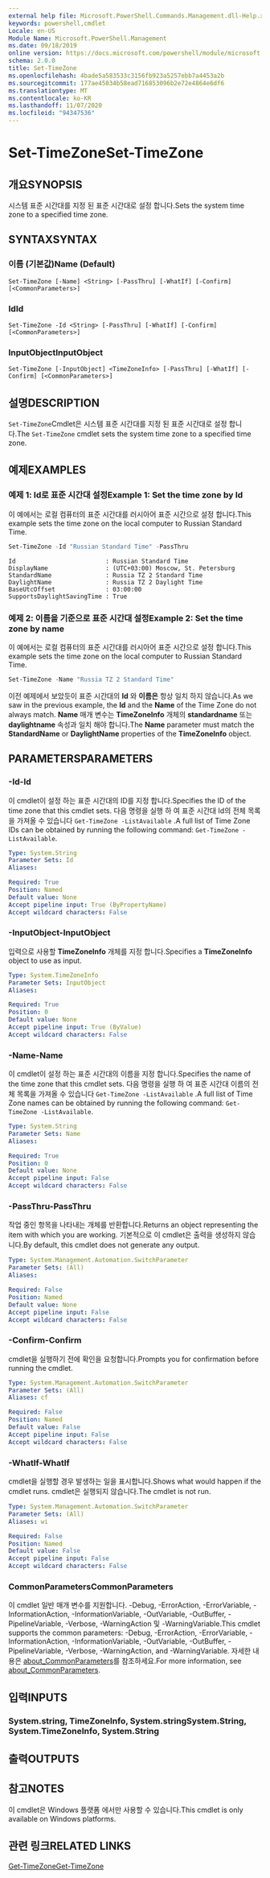 ```yaml
---
external help file: Microsoft.PowerShell.Commands.Management.dll-Help.xml
keywords: powershell,cmdlet
Locale: en-US
Module Name: Microsoft.PowerShell.Management
ms.date: 09/18/2019
online version: https://docs.microsoft.com/powershell/module/microsoft.powershell.management/set-timezone?view=powershell-7.1&WT.mc_id=ps-gethelp
schema: 2.0.0
title: Set-TimeZone
ms.openlocfilehash: 4bade5a583533c3156fb923a5257ebb7a4453a2b
ms.sourcegitcommit: 177ae45034b58ead716853096b2e72e4864e6df6
ms.translationtype: MT
ms.contentlocale: ko-KR
ms.lasthandoff: 11/07/2020
ms.locfileid: "94347536"
---
```

# <span data-ttu-id="b0028-103">Set-TimeZone</span><span class="sxs-lookup"><span data-stu-id="b0028-103">Set-TimeZone</span></span>

## <span data-ttu-id="b0028-104">개요</span><span class="sxs-lookup"><span data-stu-id="b0028-104">SYNOPSIS</span></span>
<span data-ttu-id="b0028-105">시스템 표준 시간대를 지정 된 표준 시간대로 설정 합니다.</span><span class="sxs-lookup"><span data-stu-id="b0028-105">Sets the system time zone to a specified time zone.</span></span>

## <span data-ttu-id="b0028-106">SYNTAX</span><span class="sxs-lookup"><span data-stu-id="b0028-106">SYNTAX</span></span>

### <span data-ttu-id="b0028-107">이름 (기본값)</span><span class="sxs-lookup"><span data-stu-id="b0028-107">Name (Default)</span></span>

```
Set-TimeZone [-Name] <String> [-PassThru] [-WhatIf] [-Confirm] [<CommonParameters>]
```

### <span data-ttu-id="b0028-108">Id</span><span class="sxs-lookup"><span data-stu-id="b0028-108">Id</span></span>

```
Set-TimeZone -Id <String> [-PassThru] [-WhatIf] [-Confirm] [<CommonParameters>]
```

### <span data-ttu-id="b0028-109">InputObject</span><span class="sxs-lookup"><span data-stu-id="b0028-109">InputObject</span></span>

```
Set-TimeZone [-InputObject] <TimeZoneInfo> [-PassThru] [-WhatIf] [-Confirm] [<CommonParameters>]
```

## <span data-ttu-id="b0028-110">설명</span><span class="sxs-lookup"><span data-stu-id="b0028-110">DESCRIPTION</span></span>

<span data-ttu-id="b0028-111">`Set-TimeZone`Cmdlet은 시스템 표준 시간대를 지정 된 표준 시간대로 설정 합니다.</span><span class="sxs-lookup"><span data-stu-id="b0028-111">The `Set-TimeZone` cmdlet sets the system time zone to a specified time zone.</span></span>

## <span data-ttu-id="b0028-112">예제</span><span class="sxs-lookup"><span data-stu-id="b0028-112">EXAMPLES</span></span>

### <span data-ttu-id="b0028-113">예제 1: Id로 표준 시간대 설정</span><span class="sxs-lookup"><span data-stu-id="b0028-113">Example 1: Set the time zone by Id</span></span>

<span data-ttu-id="b0028-114">이 예에서는 로컬 컴퓨터의 표준 시간대를 러시아어 표준 시간으로 설정 합니다.</span><span class="sxs-lookup"><span data-stu-id="b0028-114">This example sets the time zone on the local computer to Russian Standard Time.</span></span>

```powershell
Set-TimeZone -Id "Russian Standard Time" -PassThru
```

```Output
Id                         : Russian Standard Time
DisplayName                : (UTC+03:00) Moscow, St. Petersburg
StandardName               : Russia TZ 2 Standard Time
DaylightName               : Russia TZ 2 Daylight Time
BaseUtcOffset              : 03:00:00
SupportsDaylightSavingTime : True
```

### <span data-ttu-id="b0028-115">예제 2: 이름을 기준으로 표준 시간대 설정</span><span class="sxs-lookup"><span data-stu-id="b0028-115">Example 2: Set the time zone by name</span></span>

<span data-ttu-id="b0028-116">이 예에서는 로컬 컴퓨터의 표준 시간대를 러시아어 표준 시간으로 설정 합니다.</span><span class="sxs-lookup"><span data-stu-id="b0028-116">This example sets the time zone on the local computer to Russian Standard Time.</span></span>

```powershell
Set-TimeZone -Name "Russia TZ 2 Standard Time"
```

<span data-ttu-id="b0028-117">이전 예제에서 보았듯이 표준 시간대의 **Id** 와 **이름은** 항상 일치 하지 않습니다.</span><span class="sxs-lookup"><span data-stu-id="b0028-117">As we saw in the previous example, the **Id** and the **Name** of the Time Zone do not always match.</span></span>
<span data-ttu-id="b0028-118">**Name** 매개 변수는 **TimeZoneInfo** 개체의 **standardname** 또는 **daylightname** 속성과 일치 해야 합니다.</span><span class="sxs-lookup"><span data-stu-id="b0028-118">The **Name** parameter must match the **StandardName** or **DaylightName** properties of the **TimeZoneInfo** object.</span></span>

## <span data-ttu-id="b0028-119">PARAMETERS</span><span class="sxs-lookup"><span data-stu-id="b0028-119">PARAMETERS</span></span>

### <span data-ttu-id="b0028-120">-Id</span><span class="sxs-lookup"><span data-stu-id="b0028-120">-Id</span></span>

<span data-ttu-id="b0028-121">이 cmdlet이 설정 하는 표준 시간대의 ID를 지정 합니다.</span><span class="sxs-lookup"><span data-stu-id="b0028-121">Specifies the ID of the time zone that this cmdlet sets.</span></span> <span data-ttu-id="b0028-122">다음 명령을 실행 하 여 표준 시간대 Id의 전체 목록을 가져올 수 있습니다 `Get-TimeZone -ListAvailable` .</span><span class="sxs-lookup"><span data-stu-id="b0028-122">A full list of Time Zone IDs can be obtained by running the following command: `Get-TimeZone -ListAvailable`.</span></span>

```yaml
Type: System.String
Parameter Sets: Id
Aliases:

Required: True
Position: Named
Default value: None
Accept pipeline input: True (ByPropertyName)
Accept wildcard characters: False
```

### <span data-ttu-id="b0028-123">-InputObject</span><span class="sxs-lookup"><span data-stu-id="b0028-123">-InputObject</span></span>

<span data-ttu-id="b0028-124">입력으로 사용할 **TimeZoneInfo** 개체를 지정 합니다.</span><span class="sxs-lookup"><span data-stu-id="b0028-124">Specifies a **TimeZoneInfo** object to use as input.</span></span>

```yaml
Type: System.TimeZoneInfo
Parameter Sets: InputObject
Aliases:

Required: True
Position: 0
Default value: None
Accept pipeline input: True (ByValue)
Accept wildcard characters: False
```

### <span data-ttu-id="b0028-125">-Name</span><span class="sxs-lookup"><span data-stu-id="b0028-125">-Name</span></span>

<span data-ttu-id="b0028-126">이 cmdlet이 설정 하는 표준 시간대의 이름을 지정 합니다.</span><span class="sxs-lookup"><span data-stu-id="b0028-126">Specifies the name of the time zone that this cmdlet sets.</span></span> <span data-ttu-id="b0028-127">다음 명령을 실행 하 여 표준 시간대 이름의 전체 목록을 가져올 수 있습니다 `Get-TimeZone -ListAvailable` .</span><span class="sxs-lookup"><span data-stu-id="b0028-127">A full list of Time Zone names can be obtained by running the following command: `Get-TimeZone -ListAvailable`.</span></span>

```yaml
Type: System.String
Parameter Sets: Name
Aliases:

Required: True
Position: 0
Default value: None
Accept pipeline input: False
Accept wildcard characters: False
```

### <span data-ttu-id="b0028-128">-PassThru</span><span class="sxs-lookup"><span data-stu-id="b0028-128">-PassThru</span></span>

<span data-ttu-id="b0028-129">작업 중인 항목을 나타내는 개체를 반환합니다.</span><span class="sxs-lookup"><span data-stu-id="b0028-129">Returns an object representing the item with which you are working.</span></span> <span data-ttu-id="b0028-130">기본적으로 이 cmdlet은 출력을 생성하지 않습니다.</span><span class="sxs-lookup"><span data-stu-id="b0028-130">By default, this cmdlet does not generate any output.</span></span>

```yaml
Type: System.Management.Automation.SwitchParameter
Parameter Sets: (All)
Aliases:

Required: False
Position: Named
Default value: None
Accept pipeline input: False
Accept wildcard characters: False
```

### <span data-ttu-id="b0028-131">-Confirm</span><span class="sxs-lookup"><span data-stu-id="b0028-131">-Confirm</span></span>

<span data-ttu-id="b0028-132">cmdlet을 실행하기 전에 확인을 요청합니다.</span><span class="sxs-lookup"><span data-stu-id="b0028-132">Prompts you for confirmation before running the cmdlet.</span></span>

```yaml
Type: System.Management.Automation.SwitchParameter
Parameter Sets: (All)
Aliases: cf

Required: False
Position: Named
Default value: False
Accept pipeline input: False
Accept wildcard characters: False
```

### <span data-ttu-id="b0028-133">-WhatIf</span><span class="sxs-lookup"><span data-stu-id="b0028-133">-WhatIf</span></span>

<span data-ttu-id="b0028-134">cmdlet을 실행할 경우 발생하는 일을 표시합니다.</span><span class="sxs-lookup"><span data-stu-id="b0028-134">Shows what would happen if the cmdlet runs.</span></span> <span data-ttu-id="b0028-135">cmdlet은 실행되지 않습니다.</span><span class="sxs-lookup"><span data-stu-id="b0028-135">The cmdlet is not run.</span></span>

```yaml
Type: System.Management.Automation.SwitchParameter
Parameter Sets: (All)
Aliases: wi

Required: False
Position: Named
Default value: False
Accept pipeline input: False
Accept wildcard characters: False
```

### <span data-ttu-id="b0028-136">CommonParameters</span><span class="sxs-lookup"><span data-stu-id="b0028-136">CommonParameters</span></span>

<span data-ttu-id="b0028-137">이 cmdlet 일반 매개 변수를 지원합니다. -Debug, -ErrorAction, -ErrorVariable, -InformationAction, -InformationVariable, -OutVariable, -OutBuffer, -PipelineVariable, -Verbose, -WarningAction 및 -WarningVariable.</span><span class="sxs-lookup"><span data-stu-id="b0028-137">This cmdlet supports the common parameters: -Debug, -ErrorAction, -ErrorVariable, -InformationAction, -InformationVariable, -OutVariable, -OutBuffer, -PipelineVariable, -Verbose, -WarningAction, and -WarningVariable.</span></span> <span data-ttu-id="b0028-138">자세한 내용은 [about_CommonParameters](https://go.microsoft.com/fwlink/?LinkID=113216)를 참조하세요.</span><span class="sxs-lookup"><span data-stu-id="b0028-138">For more information, see [about_CommonParameters](https://go.microsoft.com/fwlink/?LinkID=113216).</span></span>

## <span data-ttu-id="b0028-139">입력</span><span class="sxs-lookup"><span data-stu-id="b0028-139">INPUTS</span></span>

### <span data-ttu-id="b0028-140">System.string, TimeZoneInfo, System.string</span><span class="sxs-lookup"><span data-stu-id="b0028-140">System.String, System.TimeZoneInfo, System.String</span></span>

## <span data-ttu-id="b0028-141">출력</span><span class="sxs-lookup"><span data-stu-id="b0028-141">OUTPUTS</span></span>

## <span data-ttu-id="b0028-142">참고</span><span class="sxs-lookup"><span data-stu-id="b0028-142">NOTES</span></span>

<span data-ttu-id="b0028-143">이 cmdlet은 Windows 플랫폼 에서만 사용할 수 있습니다.</span><span class="sxs-lookup"><span data-stu-id="b0028-143">This cmdlet is only available on Windows platforms.</span></span>

## <span data-ttu-id="b0028-144">관련 링크</span><span class="sxs-lookup"><span data-stu-id="b0028-144">RELATED LINKS</span></span>

[<span data-ttu-id="b0028-145">Get-TimeZone</span><span class="sxs-lookup"><span data-stu-id="b0028-145">Get-TimeZone</span></span>](Get-TimeZone.md)

